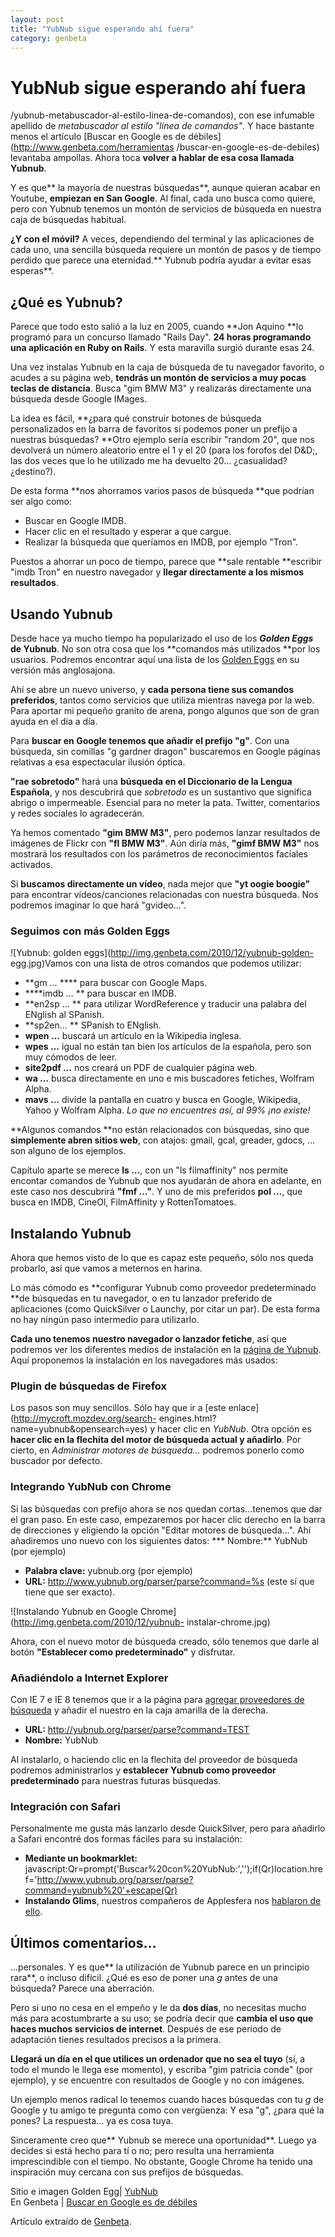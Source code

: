 ```yaml
---
layout: post
title: "YubNub sigue esperando ahí fuera"
category: genbeta
---
```


# YubNub sigue esperando ahí fuera

/yubnub-metabuscador-al-estilo-linea-de-comandos), con ese infumable apellido
de _metabuscador al estilo "línea de comandos"_. Y hace bastante menos el
artículo [Buscar en Google es de débiles](http://www.genbeta.com/herramientas
/buscar-en-google-es-de-debiles) levantaba ampollas. Ahora toca **volver a
hablar de esa cosa llamada Yubnub**.

Y es que** la mayoría de nuestras búsquedas**, aunque quieran acabar en
Youtube, **empiezan en San Google**. Al final, cada uno busca como quiere,
pero con Yubnub tenemos un montón de servicios de búsqueda en nuestra caja de
búsquedas habitual.

**¿Y con el móvil?** A veces, dependiendo del terminal y las aplicaciones de cada uno, una sencilla búsqueda requiere un montón de pasos y de tiempo perdido que parece una eternidad.** Yubnub podría ayudar a evitar esas esperas**.  
  

## ¿Qué es Yubnub?

  
Parece que todo esto salió a la luz en 2005, cuando **Jon Aquino **lo programó
para un concurso llamado "Rails Day". **24 horas programando una aplicación en
Ruby on Rails**. Y esta maravilla surgió durante esas 24.

Una vez instalas Yubnub en la caja de búsqueda de tu navegador favorito, o
acudes a su página web, **tendrás un montón de servicios a muy pocas teclas de
distancia**. Busca "gim BMW M3" y realizarás directamente una búsqueda desde
Google IMages.

La idea es fácil, **¿para qué construir botones de búsqueda personalizados en
la barra de favoritos si podemos poner un prefijo a nuestras búsquedas? **Otro
ejemplo sería escribir "random 20", que nos devolverá un número aleatorio
entre el 1 y el 20 (para los forofos del D&D;, las dos veces que lo he
utilizado me ha devuelto 20… ¿casualidad? ¿destino?).

De esta forma **nos ahorramos varios pasos de búsqueda **que podrían ser algo
como:

  * Buscar en Google IMDB.
  * Hacer clic en el resultado y esperar a que cargue.
  * Realizar la búsqueda que queríamos en IMDB, por ejemplo "Tron".

Puestos a ahorrar un poco de tiempo, parece que **sale rentable **escribir
"imdb Tron" en nuestro navegador y **llegar directamente a los mismos
resultados**.

## Usando Yubnub

  
Desde hace ya mucho tiempo ha popularizado el uso de los **_Golden Eggs_ de
Yubnub**. No son otra cosa que los **comandos más utilizados **por los
usuarios. Podremos encontrar aquí una lista de los [Golden
Eggs](http://yubnub.org/kernel/golden_eggs?args) en su versión más
anglosajona.

Ahí se abre un nuevo universo, y **cada persona tiene sus comandos
preferidos**, tantos como servicios que utiliza mientras navega por la web.
Para aportar mi pequeño granito de arena, pongo algunos que son de gran ayuda
en el día a día.

Para **buscar en Google **tenemos que añadir el** prefijo "g"**. Con una
búsqueda, sin comillas "g gardner dragon" buscaremos en Google páginas
relativas a esa espectacular ilusión óptica.

**"rae sobretodo"** hará una **búsqueda en el Diccionario de la Lengua Española**, y nos descubrirá que _sobretodo_ es un sustantivo que significa abrigo o impermeable. Esencial para no meter la pata. Twitter, comentarios y redes sociales lo agradecerán.

Ya hemos comentado **"gim BMW M3"**, pero podemos lanzar resultados de
imágenes de Flickr con **"fl BMW M3"**. Aún diría más, **"gimf BMW M3"** nos
mostrará los resultados con los parámetros de reconocimientos faciales
activados.

Si **buscamos directamente un vídeo**, nada mejor que **"yt oogie boogie"**
para encontrar vídeos/canciones relacionadas con nuestra búsqueda. Nos
podremos imaginar lo que hará "gvideo…".

### Seguimos con más Golden Eggs

  
![Yubnub: golden eggs](http://img.genbeta.com/2010/12/yubnub-golden-
egg.jpg)Vamos con una lista de otros comandos que podemos utilizar:

  * **gm … **** para buscar con Google Maps.
  * ****imdb … ** para buscar en IMDB.
  * **en2sp … ** para utilizar WordReference y traducir una palabra del ENglish al SPanish.
  * **sp2en… ** SPanish to ENglish.
  * **wpen …** buscará un artículo en la Wikipedia inglesa.
  * **wpes …** igual no están tan bien los artículos de la española, pero son muy cómodos de leer.
  * **site2pdf …** nos creará un PDF de cualquier página web.
  * **wa …** busca directamente en uno e mis buscadores fetiches, Wolfram Alpha.
  * **mavs …** divide la pantalla en cuatro y busca en Google, Wikipedia, Yahoo y Wolfram Alpha. _Lo que no encuentres así, al 99% ¡no existe!_

**Algunos comandos **no están relacionados con búsquedas, sino que **simplemente abren sitios web**, con atajos: gmail, gcal, greader, gdocs, ... son alguno de los ejemplos.

Capítulo aparte se merece **ls …**, con un "ls filmaffinity" nos permite
encontar comandos de Yubnub que nos ayudarán de ahora en adelante, en este
caso nos descubrirá **"fmf …"**. Y uno de mis preferidos **pol …**, que busca
en IMDB, CineOl, FilmAffinity y RottenTomatoes.

## Instalando Yubnub

  
Ahora que hemos visto de lo que es capaz este pequeño, sólo nos queda
probarlo, así que vamos a meternos en harina.

Lo más cómodo es **configurar Yubnub como proveedor predeterminado **de
búsquedas en tu navegador, o en tu lanzador preferido de aplicaciones (como
QuickSilver o Launchy, por citar un par). De esta forma no hay ningún paso
intermedio para utilizarlo.

**Cada uno tenemos nuestro navegador o lanzador fetiche**, así que podremos ver los diferentes medios de instalación en la [página de Yubnub](http://yubnub.org/documentation/describe_installation). Aquí proponemos la instalación en los navegadores más usados:

### Plugin de búsquedas de Firefox

  
Los pasos son muy sencillos. Sólo hay que ir a [este
enlace](http://mycroft.mozdev.org/search-
engines.html?name=yubnub&opensearch=yes) y hacer clic en _YubNub_. Otra opción
es **hacer clic en la flechita del motor de búsqueda actual y añadirlo**. Por
cierto, en _Administrar motores de búsqueda…_ podremos ponerlo como buscador
por defecto.

### Integrando YubNub con Chrome

  
Si las búsquedas con prefijo ahora se nos quedan cortas…tenemos que dar el
gran paso. En este caso, empezaremos por hacer clic derecho en la barra de
direcciones y eligiendo la opción "Editar motores de búsqueda…". Ahí
añadiremos uno nuevo con los siguientes datos: *** Nombre:** YubNub (por
ejemplo)

  * **Palabra clave:** yubnub.org (por ejemplo)
  * **URL:** http://www.yubnub.org/parser/parse?command=%s (este sí que tiene que ser exacto).

![Instalando Yubnub en Google Chrome](http://img.genbeta.com/2010/12/yubnub-
instalar-chrome.jpg)

Ahora, con el nuevo motor de búsqueda creado, sólo tenemos que darle al botón
**"Establecer como predeterminado"** y disfrutar.

### Añadiéndolo a Internet Explorer

  
Con IE 7 e IE 8 tenemos que ir a la página para [agregar proveedores de
búsqueda](http://www.microsoft.com/windows/ie/searchguide/es-es/default.mspx)
y añadir el nuestro en la caja amarilla de la derecha.

  * **URL:** http://yubnub.org/parser/parse?command=TEST
  * **Nombre:** YubNub

Al instalarlo, o haciendo clic en la flechita del proveedor de búsqueda
podremos administrarlos y **establecer Yubnub como proveedor predeterminado**
para nuestras futuras búsquedas.

### Integración con Safari

  
Personalmente me gusta más lanzarlo desde QuickSilver, pero para añadirlo a
Safari encontré dos formas fáciles para su instalación:

  * **Mediante un bookmarklet:** javascript:Qr=prompt('Buscar%20con%20YubNub:','');if(Qr)location.href='http://www.yubnub.org/parser/parse?command=yubnub%20'+escape(Qr)
  * **Instalando Glims**, nuestros compañeros de Applesfera nos [hablaron de ello](http://www.applesfera.com/aplicaciones/glims-nueva-version-disponible-para-safari-5).

## Últimos comentarios…

  
...personales. Y es que** la utilización de Yubnub parece en un principio
rara**, o incluso difícil. ¿Qué es eso de poner una _g_ antes de una búsqueda?
Parece una aberración.

Pero si uno no cesa en el empeño y le da **dos días**, no necesitas mucho más
para acostumbrarte a su uso; se podría decir que **cambia el uso que haces
muchos servicios de internet**. Después de ese periodo de adaptación tienes
resultados precisos a la primera.

**Llegará un día en el que utilices un ordenador que no sea el tuyo** (sí, a todo el mundo le llega ese momento), y escriba "gim patricia conde" (por ejemplo), y se encuentre con resultados de Google y no con imágenes.

Un ejemplo menos radical lo tenemos cuando haces búsquedas con tu _g_ de
Google y tu amigo te pregunta como con vergüenza: Y esa "g", ¿para qué la
pones? La respuesta… ya es cosa tuya.

Sinceramente creo que** Yubnub se merece una oportunidad**. Luego ya decides
si está hecho para tí o no; pero resulta una herramienta imprescindible con el
tiempo. No obstante, Google Chrome ha tenido una inspiración muy cercana con
sus prefijos de búsquedas.

Sitio e imagen Golden Egg| [YubNub](http://yubnub.org/)  
En Genbeta | [Buscar en Google es de
débiles](http://www.genbeta.com/herramientas/buscar-en-google-es-de-debiles)

Artículo extraído de [Genbeta](http://www.genbeta.com).